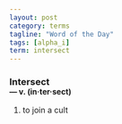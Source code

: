 ```yaml
---
layout: post
category: terms
tagline: "Word of the Day"
tags: [alpha_i]
term: intersect
---
```


<h3>Intersect<br/> <small>&mdash; v. (in<span><span>&middot;</span></span>ter<span><span>&middot;</span></span>sect)</small></h3>
<p><ol><li>to join a cult</li>
</ol></p>

